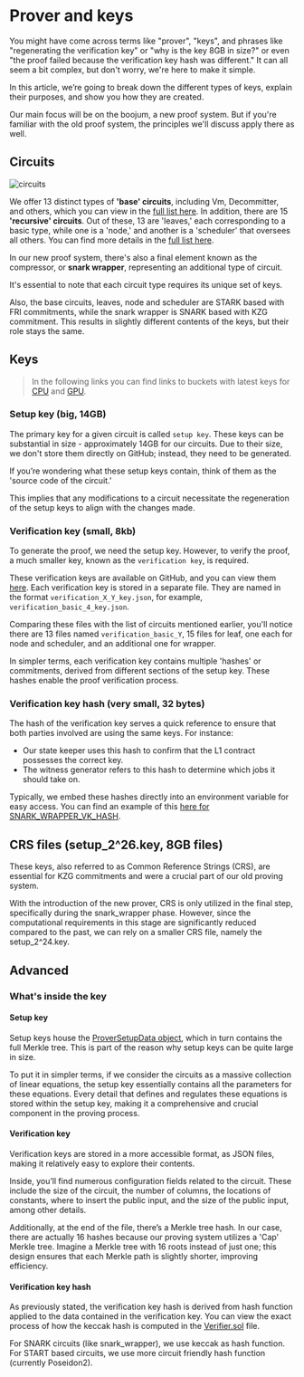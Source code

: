 # Prover and keys

You might have come across terms like "prover", "keys", and phrases like "regenerating the verification key" or "why is
the key 8GB in size?" or even "the proof failed because the verification key hash was different." It can all seem a bit
complex, but don't worry, we're here to make it simple.

In this article, we’re going to break down the different types of keys, explain their purposes, and show you how they
are created.

Our main focus will be on the boojum, a new proof system. But if you're familiar with the old proof system, the
principles we'll discuss apply there as well.

## Circuits

![circuits](https://user-images.githubusercontent.com/128217157/275817097-0a543476-52e5-437b-a7d3-10603d5833fa.png)

We offer 13 distinct types of **'base' circuits**, including Vm, Decommitter, and others, which you can view in the
[full list here][basic_circuit_list]. In addition, there are 15 **'recursive' circuits**. Out of these, 13 are 'leaves,'
each corresponding to a basic type, while one is a 'node,' and another is a 'scheduler' that oversees all others. You
can find more details in the [full list here][recursive_circuit_list].

In our new proof system, there's also a final element known as the compressor, or **snark wrapper**, representing an
additional type of circuit.

It's essential to note that each circuit type requires its unique set of keys.

Also, the base circuits, leaves, node and scheduler are STARK based with FRI commitments, while the snark wrapper is
SNARK based with KZG commitment. This results in slightly different contents of the keys, but their role stays the same.

## Keys

> In the following links you can find links to buckets with latest keys for
> [CPU](https://github.com/matter-labs/zksync-era/blob/main/prover/setup-data-cpu-keys.json) and
> [GPU](https://github.com/matter-labs/zksync-era/blob/main/prover/setup-data-gpu-keys.json).

### Setup key (big, 14GB)

The primary key for a given circuit is called `setup key`. These keys can be substantial in size - approximately 14GB
for our circuits. Due to their size, we don't store them directly on GitHub; instead, they need to be generated.

If you’re wondering what these setup keys contain, think of them as the 'source code of the circuit.'

This implies that any modifications to a circuit necessitate the regeneration of the setup keys to align with the
changes made.

### Verification key (small, 8kb)

To generate the proof, we need the setup key. However, to verify the proof, a much smaller key, known as the
`verification key`, is required.

These verification keys are available on GitHub, and you can view them [here][verification_key_list]. Each verification
key is stored in a separate file. They are named in the format `verification_X_Y_key.json`, for example,
`verification_basic_4_key.json`.

Comparing these files with the list of circuits mentioned earlier, you'll notice there are 13 files named
`verification_basic_Y`, 15 files for leaf, one each for node and scheduler, and an additional one for wrapper.

In simpler terms, each verification key contains multiple 'hashes' or commitments, derived from different sections of
the setup key. These hashes enable the proof verification process.

### Verification key hash (very small, 32 bytes)

The hash of the verification key serves a quick reference to ensure that both parties involved are using the same keys.
For instance:

- Our state keeper uses this hash to confirm that the L1 contract possesses the correct key.
- The witness generator refers to this hash to determine which jobs it should take on.

Typically, we embed these hashes directly into an environment variable for easy access. You can find an example of this
[here for SNARK_WRAPPER_VK_HASH][env_variables_for_hash].

## CRS files (setup_2^26.key, 8GB files)

These keys, also referred to as Common Reference Strings (CRS), are essential for KZG commitments and were a crucial
part of our old proving system.

With the introduction of the new prover, CRS is only utilized in the final step, specifically during the snark_wrapper
phase. However, since the computational requirements in this stage are significantly reduced compared to the past, we
can rely on a smaller CRS file, namely the setup_2^24.key.

## Advanced

### What's inside the key

#### Setup key

Setup keys house the [ProverSetupData object][prover_setup_data], which in turn contains the full Merkle tree. This is
part of the reason why setup keys can be quite large in size.

To put it in simpler terms, if we consider the circuits as a massive collection of linear equations, the setup key
essentially contains all the parameters for these equations. Every detail that defines and regulates these equations is
stored within the setup key, making it a comprehensive and crucial component in the proving process.

#### Verification key

Verification keys are stored in a more accessible format, as JSON files, making it relatively easy to explore their
contents.

Inside, you’ll find numerous configuration fields related to the circuit. These include the size of the circuit, the
number of columns, the locations of constants, where to insert the public input, and the size of the public input, among
other details.

Additionally, at the end of the file, there’s a Merkle tree hash. In our case, there are actually 16 hashes because our
proving system utilizes a 'Cap' Merkle tree. Imagine a Merkle tree with 16 roots instead of just one; this design
ensures that each Merkle path is slightly shorter, improving efficiency.

#### Verification key hash

As previously stated, the verification key hash is derived from hash function applied to the data contained in the
verification key. You can view the exact process of how the keccak hash is computed in the
[Verifier.sol][verifier_computation] file.

For SNARK circuits (like snark_wrapper), we use keccak as hash function. For START based circuits, we use more circuit
friendly hash function (currently Poseidon2).

[basic_circuit_list]:
  https://github.com/matter-labs/era-zkevm_test_harness/blob/3cd647aa57fc2e1180bab53f7a3b61ec47502a46/circuit_definitions/src/circuit_definitions/base_layer/mod.rs#L80
[recursive_circuit_list]:
  https://github.com/matter-labs/era-zkevm_test_harness/blob/3cd647aa57fc2e1180bab53f7a3b61ec47502a46/circuit_definitions/src/circuit_definitions/recursion_layer/mod.rs#L29
[verification_key_list]:
  https://github.com/matter-labs/zksync-era/tree/boojum-integration/prover/vk_setup_data_generator_server_fri/data
[env_variables_for_hash]:
  https://github.com/matter-labs/zksync-era/blob/boojum-integration/etc/env/base/contracts.toml#L44
[prover_setup_data]:
  https://github.com/matter-labs/zksync-era/blob/d2ca29bf20b4ec2d9ec9e327b4ba6b281d9793de/prover/vk_setup_data_generator_server_fri/src/lib.rs#L61
[verifier_computation]:
  https://github.com/matter-labs/era-contracts/blob/dev/ethereum/contracts/zksync/Verifier.sol#L268
